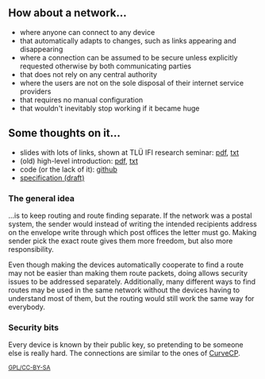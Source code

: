 <meta http-equiv="Content-Type" content="text/html; charset=utf-8">

## How about a network...

- where anyone can connect to any device
- that automatically adapts to changes, such as links appearing and disappearing
- where a connection can be assumed to be secure unless explicitly requested otherwise by both communicating parties
- that does not rely on any central authority
- where the users are not on the sole disposal of their internet service providers
- that requires no manual configuration
- that wouldn't inevitably stop working if it became huge

## Some thoughts on it...

- slides with lots of links, shown at TLÜ IFI research seminar: [pdf](vc-slides-ifi.pdf), [txt](vc-slides-ifi.txt)
- (old) high-level introduction: [pdf](vc-routing.pdf), [txt](vc-routing.txt)
- code (or the lack of it): [github](https://github.com/andres-erbsen/vindicat)
- [specification (draft)](spec)

### The general idea
...is to keep routing and route finding separate. If the network was a postal system, the sender would instead of writing the intended recipients address on the envelope write through which post offices the letter must go. Making sender pick the exact route gives them more freedom, but also more responsibility.

Even though making the devices automatically cooperate to find a route may not be easier than making them route packets, doing allows security issues to be addressed separately. Additionally, many different ways to find routes may be used in the same network without the devices having to understand most of them, but the routing would still work the same way for everybody.


### Security bits
Every device is known by their public key, so pretending to be someone else is really hard. The connections are similar to the ones of [CurveCP].

<small> [GPL/CC-BY-SA](/copyright/) </small>


[CurveCP]: http://curvecp.org/security.html
